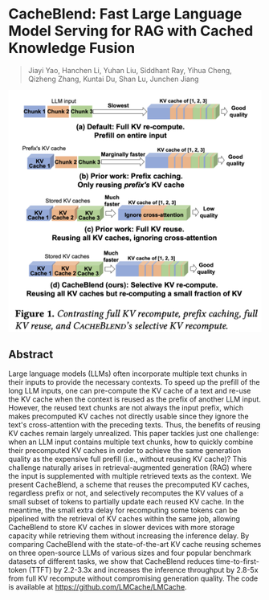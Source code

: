 # CacheBlend: Fast Large Language Model Serving for RAG with Cached Knowledge Fusion

> Jiayi Yao, Hanchen Li, Yuhan Liu, Siddhant Ray, Yihua Cheng, Qizheng Zhang, Kuntai Du, Shan Lu, Junchen Jiang

![111](fig1.png)

## Abstract

Large language models (LLMs) often incorporate multiple text chunks in their
inputs to provide the necessary contexts. To speed up the prefill of the long
LLM inputs, one can pre-compute the KV cache of a text and re-use the KV cache
when the context is reused as the prefix of another LLM input. However, the
reused text chunks are not always the input prefix, which makes precomputed KV
caches not directly usable since they ignore the text's cross-attention with
the preceding texts. Thus, the benefits of reusing KV caches remain largely
unrealized.
  This paper tackles just one challenge: when an LLM input contains multiple
text chunks, how to quickly combine their precomputed KV caches in order to
achieve the same generation quality as the expensive full prefill (i.e.,
without reusing KV cache)? This challenge naturally arises in
retrieval-augmented generation (RAG) where the input is supplemented with
multiple retrieved texts as the context. We present CacheBlend, a scheme that
reuses the precomputed KV caches, regardless prefix or not, and selectively
recomputes the KV values of a small subset of tokens to partially update each
reused KV cache. In the meantime, the small extra delay for recomputing some
tokens can be pipelined with the retrieval of KV caches within the same job,
allowing CacheBlend to store KV caches in slower devices with more storage
capacity while retrieving them without increasing the inference delay. By
comparing CacheBlend with the state-of-the-art KV cache reusing schemes on
three open-source LLMs of various sizes and four popular benchmark datasets of
different tasks, we show that CacheBlend reduces time-to-first-token (TTFT) by
2.2-3.3x and increases the inference throughput by 2.8-5x from full KV
recompute without compromising generation quality. The code is available at
https://github.com/LMCache/LMCache.
